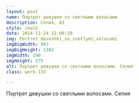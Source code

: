 ```yaml
---
layout: post
name: Портрет девушки со светлыми волосами
description: Сепия, А3
style: chalk
date: 2014-11-24 12:09:28
img: Portret_devushki_so_svetlymi_volosami
imgBigWidth: 963
imgBigHeight: 1392
imgWidth: 190
imgHeight: 275
alt: Портрет девушки со светлыми волосами. Сепия
class: work-133

---
```


Портрет девушки со светлыми волосами. Сепия